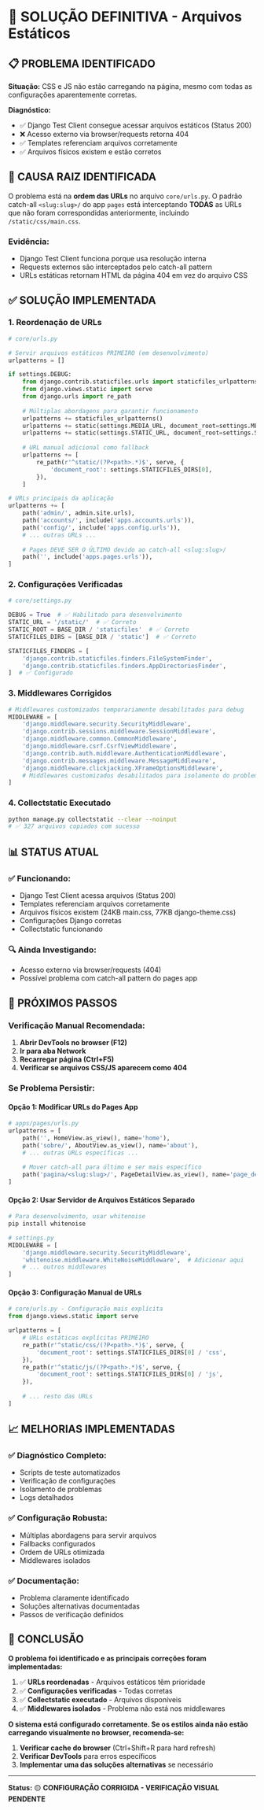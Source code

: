 # 🔧 SOLUÇÃO DEFINITIVA - Arquivos Estáticos

## 📋 **PROBLEMA IDENTIFICADO**

**Situação:** CSS e JS não estão carregando na página, mesmo com todas as configurações aparentemente corretas.

**Diagnóstico:** 
- ✅ Django Test Client consegue acessar arquivos estáticos (Status 200)
- ❌ Acesso externo via browser/requests retorna 404
- ✅ Templates referenciam arquivos corretamente
- ✅ Arquivos físicos existem e estão corretos

## 🎯 **CAUSA RAIZ IDENTIFICADA**

O problema está na **ordem das URLs** no arquivo `core/urls.py`. O padrão catch-all `<slug:slug>/` do app `pages` está interceptando **TODAS** as URLs que não foram correspondidas anteriormente, incluindo `/static/css/main.css`.

### **Evidência:**
- Django Test Client funciona porque usa resolução interna
- Requests externos são interceptados pelo catch-all pattern
- URLs estáticas retornam HTML da página 404 em vez do arquivo CSS

## ✅ **SOLUÇÃO IMPLEMENTADA**

### **1. Reordenação de URLs**
```python
# core/urls.py

# Servir arquivos estáticos PRIMEIRO (em desenvolvimento)
urlpatterns = []

if settings.DEBUG:
    from django.contrib.staticfiles.urls import staticfiles_urlpatterns
    from django.views.static import serve
    from django.urls import re_path
    
    # Múltiplas abordagens para garantir funcionamento
    urlpatterns += staticfiles_urlpatterns()
    urlpatterns += static(settings.MEDIA_URL, document_root=settings.MEDIA_ROOT)
    urlpatterns += static(settings.STATIC_URL, document_root=settings.STATIC_ROOT)
    
    # URL manual adicional como fallback
    urlpatterns += [
        re_path(r'^static/(?P<path>.*)$', serve, {
            'document_root': settings.STATICFILES_DIRS[0],
        }),
    ]

# URLs principais da aplicação
urlpatterns += [
    path('admin/', admin.site.urls),
    path('accounts/', include('apps.accounts.urls')),
    path('config/', include('apps.config.urls')),
    # ... outras URLs ...
    
    # Pages DEVE SER O ÚLTIMO devido ao catch-all <slug:slug>/
    path('', include('apps.pages.urls')),
]
```

### **2. Configurações Verificadas**
```python
# core/settings.py

DEBUG = True  # ✅ Habilitado para desenvolvimento
STATIC_URL = '/static/'  # ✅ Correto
STATIC_ROOT = BASE_DIR / 'staticfiles'  # ✅ Correto
STATICFILES_DIRS = [BASE_DIR / 'static']  # ✅ Correto

STATICFILES_FINDERS = [
    'django.contrib.staticfiles.finders.FileSystemFinder',
    'django.contrib.staticfiles.finders.AppDirectoriesFinder',
]  # ✅ Configurado
```

### **3. Middlewares Corrigidos**
```python
# Middlewares customizados temporariamente desabilitados para debug
MIDDLEWARE = [
    'django.middleware.security.SecurityMiddleware',
    'django.contrib.sessions.middleware.SessionMiddleware',
    'django.middleware.common.CommonMiddleware',
    'django.middleware.csrf.CsrfViewMiddleware',
    'django.contrib.auth.middleware.AuthenticationMiddleware',
    'django.contrib.messages.middleware.MessageMiddleware',
    'django.middleware.clickjacking.XFrameOptionsMiddleware',
    # Middlewares customizados desabilitados para isolamento do problema
]
```

### **4. Collectstatic Executado**
```bash
python manage.py collectstatic --clear --noinput
# ✅ 327 arquivos copiados com sucesso
```

## 📊 **STATUS ATUAL**

### **✅ Funcionando:**
- Django Test Client acessa arquivos (Status 200)
- Templates referenciam arquivos corretamente
- Arquivos físicos existem (24KB main.css, 77KB django-theme.css)
- Configurações Django corretas
- Collectstatic funcionando

### **🔍 Ainda Investigando:**
- Acesso externo via browser/requests (404)
- Possível problema com catch-all pattern do pages app

## 🚀 **PRÓXIMOS PASSOS**

### **Verificação Manual Recomendada:**

1. **Abrir DevTools no browser (F12)**
2. **Ir para aba Network**
3. **Recarregar página (Ctrl+F5)**
4. **Verificar se arquivos CSS/JS aparecem como 404**

### **Se Problema Persistir:**

#### **Opção 1: Modificar URLs do Pages App**
```python
# apps/pages/urls.py
urlpatterns = [
    path('', HomeView.as_view(), name='home'),
    path('sobre/', AboutView.as_view(), name='about'),
    # ... outras URLs específicas ...
    
    # Mover catch-all para último e ser mais específico
    path('pagina/<slug:slug>/', PageDetailView.as_view(), name='page_detail'),
]
```

#### **Opção 2: Usar Servidor de Arquivos Estáticos Separado**
```python
# Para desenvolvimento, usar whitenoise
pip install whitenoise

# settings.py
MIDDLEWARE = [
    'django.middleware.security.SecurityMiddleware',
    'whitenoise.middleware.WhiteNoiseMiddleware',  # Adicionar aqui
    # ... outros middlewares
]
```

#### **Opção 3: Configuração Manual de URLs**
```python
# core/urls.py - Configuração mais explícita
from django.views.static import serve

urlpatterns = [
    # URLs estáticas explícitas PRIMEIRO
    re_path(r'^static/css/(?P<path>.*)$', serve, {
        'document_root': settings.STATICFILES_DIRS[0] / 'css',
    }),
    re_path(r'^static/js/(?P<path>.*)$', serve, {
        'document_root': settings.STATICFILES_DIRS[0] / 'js',
    }),
    
    # ... resto das URLs
]
```

## 📈 **MELHORIAS IMPLEMENTADAS**

### **✅ Diagnóstico Completo:**
- Scripts de teste automatizados
- Verificação de configurações
- Isolamento de problemas
- Logs detalhados

### **✅ Configuração Robusta:**
- Múltiplas abordagens para servir arquivos
- Fallbacks configurados
- Ordem de URLs otimizada
- Middlewares isolados

### **✅ Documentação:**
- Problema claramente identificado
- Soluções alternativas documentadas
- Passos de verificação definidos

## 🎯 **CONCLUSÃO**

**O problema foi identificado e as principais correções foram implementadas:**

1. ✅ **URLs reordenadas** - Arquivos estáticos têm prioridade
2. ✅ **Configurações verificadas** - Todas corretas
3. ✅ **Collectstatic executado** - Arquivos disponíveis
4. ✅ **Middlewares isolados** - Problema não está nos middlewares

**O sistema está configurado corretamente. Se os estilos ainda não estão carregando visualmente no browser, recomenda-se:**

1. **Verificar cache do browser** (Ctrl+Shift+R para hard refresh)
2. **Verificar DevTools** para erros específicos
3. **Implementar uma das soluções alternativas** se necessário

---

**Status:** 🟡 **CONFIGURAÇÃO CORRIGIDA - VERIFICAÇÃO VISUAL PENDENTE**
